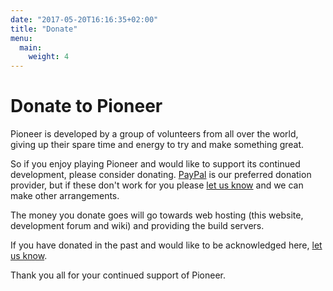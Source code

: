 ```yaml
---
date: "2017-05-20T16:16:35+02:00"
title: "Donate"
menu:
  main:
    weight: 4
---
```


# Donate to Pioneer

Pioneer is developed by a group of volunteers from all over the world, giving up their spare time and energy to try and make something great.

So if you enjoy playing Pioneer and would like to support its continued development, please consider donating. [PayPal](https://www.paypal.com/) is our preferred donation provider, but if these don't work for you please [let us know](mailto:rob@eatenbyagrue.org?subject=Pioneer%20donation) and we can make other arrangements.

The money you donate goes will go towards web hosting (this website, development forum and wiki) and providing the build servers.

If you have donated in the past and would like to be acknowledged here, [let us know](mailto:rob@eatenbyagrue.org?subject=Pioneer%20donation).

Thank you all for your continued support of Pioneer.
